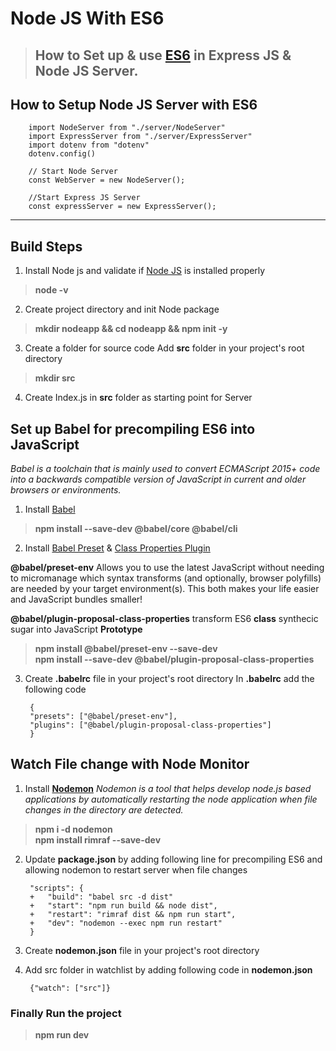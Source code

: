 # Node JS With ES6
> ## How to Set up & use [ES6](https://developer.mozilla.org/en-US/docs/Web/JavaScript/Reference/Classes) in Express JS & Node JS Server.

## How to Setup Node JS Server with ES6 

        import NodeServer from "./server/NodeServer"
        import ExpressServer from "./server/ExpressServer"
        import dotenv from "dotenv"
        dotenv.config()

        // Start Node Server
        const WebServer = new NodeServer();

        //Start Express JS Server
        const expressServer = new ExpressServer();


--------------------------------------

## Build Steps
1. Install Node js and validate if [Node JS](https://nodejs.org/en/download/) is installed properly
>  __node -v__

2. Create project directory and init Node package
>  __mkdir nodeapp && cd nodeapp && npm init -y__

3. Create a folder for source code
Add __src__ folder in your project's root directory
> __mkdir src__

4. Create Index.js in __src__ folder as starting point for Server

## Set up Babel for precompiling ES6 into JavaScript
_Babel is a toolchain that is mainly used to convert ECMAScript 2015+ code into a backwards compatible version of JavaScript in current and older browsers or environments._

1. Install [Babel](https://babeljs.io/setup#installation)
>  __npm install --save-dev @babel/core @babel/cli__

2. Install [Babel Preset](https://babeljs.io/docs/en/presets) & [Class Properties Plugin](https://babeljs.io/docs/en/babel-plugin-proposal-class-properties)

__@babel/preset-env__ Allows you to use the latest JavaScript without needing to micromanage which syntax transforms (and optionally, browser polyfills) are needed by your target environment(s). This both makes your life easier and JavaScript bundles smaller!

__@babel/plugin-proposal-class-properties__ transform ES6 __class__ synthecic sugar into JavaScript __Prototype__ 

> __npm install @babel/preset-env --save-dev__ <br/>
> __npm install --save-dev @babel/plugin-proposal-class-properties__

3. Create __.babelrc__ file in your project's root directory
In __.babelrc__ add the following code
      
        {
        "presets": ["@babel/preset-env"],
        "plugins": ["@babel/plugin-proposal-class-properties"] 
        }

## Watch File change with Node Monitor

1. Install __[Nodemon](https://www.npmjs.com/package/nodemon)__
_Nodemon is a tool that helps develop node.js based applications by automatically restarting the node application when file changes in the directory are detected._
>   __npm i -d nodemon__ <br/>
>   __npm install rimraf --save-dev__

2. Update __package.json__ by adding following line for precompiling ES6 and allowing nodemon to restart server when file changes

        "scripts": {
        +   "build": "babel src -d dist"
        +   "start": "npm run build && node dist",
        +   "restart": "rimraf dist && npm run start",
        +   "dev": "nodemon --exec npm run restart"
        }
3. Create __nodemon.json__ file in your project's root directory

4. Add src folder in watchlist by adding following code in __nodemon.json__

        {"watch": ["src"]}

### Finally Run the project
 > __npm run dev__       

